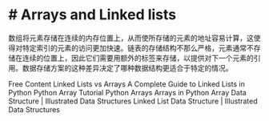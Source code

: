 # # Arrays and Linked lists

数组将元素存储在连续的内存位置上，从而使所存储的元素的地址容易计算，这使得对特定索引的元素的访问更加快速。链表的存储结构不那么严格，元素通常不存储在连续的位置上，因此它们需要用额外的标签来存储，以提供对下一个元素的引用。数据存储方案的这种差异决定了哪种数据结构更适合于特定的情况。


<ResourceGroupTitle>Free Content</ResourceGroupTitle>
<BadgeLink colorScheme='yellow' badgeText='Read' href='https://www.geeksforgeeks.org/linked-list-vs-array/'>Linked Lists vs Arrays</BadgeLink>
<BadgeLink colorScheme='yellow' badgeText='Read' href='https://towardsdatascience.com/a-complete-guide-to-linked-lists-in-python-c52b6cb005'>A Complete Guide to Linked Lists in Python</BadgeLink>
<BadgeLink colorScheme='yellow' badgeText='Read' href='https://www.freecodecamp.org/news/python-array-tutorial-define-index-methods/'>Python Array Tutorial</BadgeLink>
<BadgeLink colorScheme='yellow' badgeText='Read' href='https://www.geeksforgeeks.org/python-arrays/'>Python Arrays</BadgeLink>
<BadgeLink colorScheme='yellow' badgeText='Read' href='https://www.edureka.co/blog/arrays-in-python/'>Arrays in Python</BadgeLink>
<BadgeLink colorScheme='red' badgeText='Watch' href='https://www.youtube.com/watch?v=QJNwK2uJyGs'>Array Data Structure | Illustrated Data Structures</BadgeLink>
<BadgeLink colorScheme='red' badgeText='Watch' href='https://www.youtube.com/watch?v=odW9FU8jPRQ'>Linked List Data Structure | Illustrated Data Structures</BadgeLink>




